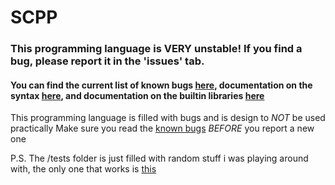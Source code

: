 # SCPP

### This programming language is **VERY** unstable! If you find a bug, please report it in the 'issues' tab.
#### You can find the current list of known bugs [here](Known%20bugs.txt), documentation on the syntax [here](Syntax.md), and documentation on the builtin libraries [here](Libraries.md)

This programming language is filled with bugs and is design to *NOT* be used practically
Make sure you read the [known bugs](Known%20bugs.txt) *BEFORE* you report a new one


P.S. The /tests folder is just filled with random stuff i was playing around with, the only one that works is [this](tests/demo.cmm)